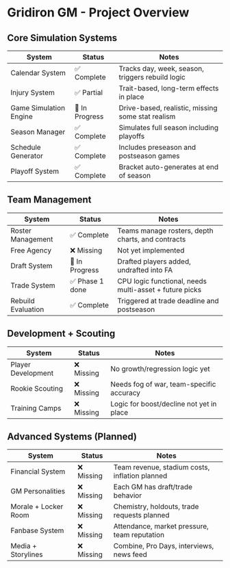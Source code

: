 # Gridiron GM - Project Overview

## Core Simulation Systems
| System                  | Status         | Notes |
|-------------------------|----------------|-------|
| Calendar System         | ✅ Complete     | Tracks day, week, season, triggers rebuild logic |
| Injury System           | ✅ Partial      | Trait-based, long-term effects in place |
| Game Simulation Engine  | 🚧 In Progress | Drive-based, realistic, missing some stat realism |
| Season Manager          | ✅ Complete     | Simulates full season including playoffs |
| Schedule Generator      | ✅ Complete     | Includes preseason and postseason games |
| Playoff System          | ✅ Complete     | Bracket auto-generates at end of season |

## Team Management
| System                  | Status         | Notes |
|-------------------------|----------------|-------|
| Roster Management       | ✅ Complete     | Teams manage rosters, depth charts, and contracts |
| Free Agency             | ❌ Missing      | Not yet implemented |
| Draft System            | 🚧 In Progress | Drafted players added, undrafted into FA |
| Trade System            | ✅ Phase 1 done | CPU logic functional, needs multi-asset + future picks |
| Rebuild Evaluation      | ✅ Complete     | Triggered at trade deadline and postseason |

## Development + Scouting
| System                  | Status         | Notes |
|-------------------------|----------------|-------|
| Player Development      | ❌ Missing      | No growth/regression logic yet |
| Rookie Scouting         | ❌ Missing      | Needs fog of war, team-specific accuracy |
| Training Camps          | ❌ Missing      | Logic for boost/decline not yet in place |

## Advanced Systems (Planned)
| System                  | Status         | Notes |
|-------------------------|----------------|-------|
| Financial System        | ❌ Missing      | Team revenue, stadium costs, inflation planned |
| GM Personalities        | ❌ Missing      | Each GM has draft/trade behavior |
| Morale + Locker Room    | ❌ Missing      | Chemistry, holdouts, trade requests planned |
| Fanbase System          | ❌ Missing      | Attendance, market pressure, team reputation |
| Media + Storylines      | ❌ Missing      | Combine, Pro Days, interviews, news feed |
